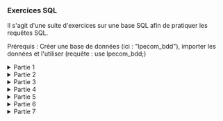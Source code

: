 ### Exercices SQL
Il s'agit d'une suite d'exercices sur une base SQL afin de pratiquer les requêtes SQL.

Prérequis : Créer une base de données (ici : "lpecom_bdd"), importer les données et l'utiliser (requête : use lpecom_bdd;)

<details>
  <summary>
    Partie 1
  </summary>
  
## Exercice 1
_Quelle requête utiliser pour afficher l'ensemble des enregistrements de la table lpecom_livres ?_

- Requêtes à saisir :

```
select * from lpecom_livres;
```

- Resultat :

| id_livre | titre                        | isbn_10    | auteur                  | prix |
|----------|------------------------------|------------|-------------------------|------|
|        1 | Forteresse digitale          | 2709626306 | Dan Brown               | 20.5 |
|        2 | La jeune fille et la nuit     | 2253237620 | Guillaume Musso         | 21.9 |
|        3 | T'choupi se brosse les dents | 2092589547 | Thierry Courtin         |  5.7 |
|        4 | La Dernière Chasse           | 2226439412 | Jean-Christophe Grangé  | 22.9 |
|        5 | Le Signal                    | 2226319484 | Maxime Chattam          | 23.9 |

<br>



## Exercice 2
_Quelle requête utiliser pour sélectionner uniquement les livres qui ont un prix strictement supérieur à
20 dans la table lpecom_livres ?_

- Requêtes à saisir :
```
select * from lpecom_livres
where prix > 20;
```

- Resultat :

| id_livre | titre                      | isbn_10    | auteur                  | prix |
|----------|----------------------------|------------|-------------------------|------|
|        1 | Forteresse digitale        | 2709626306 | Dan Brown               | 20.5 |
|        2 | La jeune fille et la nuit   | 2253237620 | Guillaume Musso         | 21.9 |
|        4 | La Dernière Chasse         | 2226439412 | Jean-Christophe Grangé  | 22.9 |
|        5 | Le Signal                  | 2226319484 | Maxime Chattam          | 23.9 |


<br>

## Exercice 3
_Quelle requête utiliser pour trier les enregistrements de la table lpecom_livres du prix le plus élevé
au prix le plus bas ?_

- Requête à saisir :
```
select * from lpecom_livres
order by prix desc;
```

- Resultat :

| id_livre | titre                        | isbn_10    | auteur                  | prix |
|----------|------------------------------|------------|-------------------------|------|
|        5 | Le Signal                    | 2226319484 | Maxime Chattam          | 23.9 |
|        4 | La Dernière Chasse           | 2226439412 | Jean-Christophe Grangé  | 22.9 |
|        2 | La jeune fille et la nuit     | 2253237620 | Guillaume Musso         | 21.9 |
|        1 | Forteresse digitale          | 2709626306 | Dan Brown               | 20.5 |
|        3 | T'choupi se brosse les dents | 2092589547 | Thierry Courtin         |  5.7 |

<br>

## Exercice 4
_Quelle requête utiliser pour récupérer le prix du livre le plus élevé de la table lpecom_livres ?_

- Requête à saisir :
```
select max(prix) from lpecom_livres;
```

- Resultat :

| max(prix) |
|-----------|
|      23.9 |

<br>

## Exercice 5
_Quelle requête utiliser pour récupérer les livres de la table lpecom_livres qui ont un prix compris
entre 20 et 22 ?_

- Requête à saisir :
```
select * from lpecom_livres
where prix between 20 and 22;
```

- Resultat :

| id_livre | titre                      | isbn_10    | auteur          | prix |
|----------|----------------------------|------------|-----------------|------|
|        1 | Forteresse digitale        | 2709626306 | Dan Brown       | 20.5 |
|        2 | La jeune fille et la nuit   | 2253237620 | Guillaume Musso | 21.9 |


<br>

## Exercice 6
_Quelle requête utiliser pour récupérer tous les livres de la table lpecom_livres à l'exception de celui
portant la valeur pour la colonne isbn_10 : 2092589547 ?_

- Requête à saisir :
```
select * from lpecom_livres
where not isbn_10 = 2092589547;
```

- Resultat :

| id_livre | titre                      | isbn_10    | auteur                  | prix |
|----------|----------------------------|------------|-------------------------|------|
|        1 | Forteresse digitale        | 2709626306 | Dan Brown               | 20.5 |
|        2 | La jeune fille et la nuit   | 2253237620 | Guillaume Musso         | 21.9 |
|        4 | La Dernière Chasse         | 2226439412 | Jean-Christophe Grangé  | 22.9 |
|        5 | Le Signal                  | 2226319484 | Maxime Chattam          | 23.9 |

<br>

## Exercice 7
_Quelle requête utiliser pour récupérer le prix du livre le moins élevé de la table lpecom_livres en
renommant la colonne dans les résultats par minus ?_

- Requête à saisir :
```
select min(prix) as minus from lpecom_livres;
```

- Resultat :

| minus |
|-------|
|   5.7 |

<br>

## Exercice 8
_Quelle requête utiliser pour sélectionner uniquement les 3 premiers résultats sans le tout premier de
la table lpecom_livres ?_

- Requête à saisir :
```
select * from lpecom_livres limit 3 offset 1;
```

- Resultat :

| id_livre | titre                        | isbn_10    | auteur                  | prix |
|----------|------------------------------|------------|-------------------------|------|
|        2 | La jeune fille et la nuit     | 2253237620 | Guillaume Musso         | 21.9 |
|        3 | T'choupi se brosse les dents | 2092589547 | Thierry Courtin         |  5.7 |
|        4 | La Dernière Chasse           | 2226439412 | Jean-Christophe Grangé  | 22.9 |

<br>
</details>

<details>
<summary>
  Partie 2
</summary>

## Exercice 1
_Quelle requête utiliser pour afficher l'id des étudiants qui ont participé à au moins un examen ?_

- Requête à saisir :
```
select distinct id_etudiant from lpecom_examens;
```

- Resultat :

| id_etudiant |
|-------------|
|          30 |
|          33 |
|          34 |
|          31 |
|          32 |
|          36 |

<br>

## Exercice 2
_Quelle requête utiliser pour compter le nombre d'étudiants qui ont participé à au moins un examen ?_

- Requête à saisir :
```
select count(distinct id_etudiant) from lpecom_examens;
```

- Resultat :

| count(distinct id_etudiant) |
|-----------------------------|
|                           6 |

<br>

## Exercice 3
_Quelle requête utiliser pour calculer la moyenne de l'examen portant l'id : 45 ?_

- Requête à saisir :
```
select avg(note) from lpecom_examens
where id_examen = 45;
```

- Resultat :

| avg(note) |
|-----------|
|     12.25 |

<br>

## Exercice 4
_Quelle requête utiliser pour récupérer la meilleure note de l'examen portant l'id : 87 ?_

- Requête à saisir :
```
select max(note) from lpecom_examens
where id_examen = 87;
```

- Resultat :

| max(note) |
|-----------|
|        14 |

<br>

## Exercice 5
_Quelle requête utiliser pour afficher l'id des étudiants qui ont eu plus de 11 à l'examen 45 ou plus de
12 à l'examen 87 ?_

- Requête à saisir :
```
select id_etudiant from lpecom_examens
where id_examen = 45 and note > 11
or (id_examen = 87 and note > 12);
```

- Resultat :

| id_etudiant |
|-------------|
|          33 |
|          31 |
|          31 |
|          36 |
|          34 |

<br>

## Exercice 6
_Quelle requête utiliser pour afficher tous les enregistrements de la table lpecom_examens avec en
plus, si c'est possible, le prénom et le nom de l'étudiant ?_

- Requête à saisir :
```
select lpecom_examens.id, lpecom_examens.id_examen, lpecom_examens.id_etudiant, lpecom_examens.matiere, lpecom_examens.note,
lpecom_etudiants.prenom, lpecom_etudiants.nom from lpecom_examens
left join lpecom_etudiants on lpecom_examens.id_etudiant = lpecom_etudiants.id_etudiant;
```

- Resultat :

| id  | id_examen | id_etudiant | matiere             | note | prenom   | nom      |
|-----|-----------|-------------|---------------------|------|----------|----------|
| 788 |        45 |          30 | Histoire-Geographie | 10.5 | Joseph   | Biblo    |
| 789 |        87 |          33 | Mathématiques       |   14 | Ted      | Bundy    |
| 790 |        87 |          34 | Mathématiques       |    4 | Caroline | Martinez |
| 791 |        45 |          31 | Histoire-Geographie | 15.5 | Paul     | Bismuth  |
| 792 |        45 |          32 | Histoire-Geographie |    8 | Jean     | Michel   |
| 793 |        87 |          31 | Mathématiques       |   14 | Paul     | Bismuth  |
| 794 |        45 |          33 | Histoire-Geographie |  9.5 | Ted      | Bundy    |
| 795 |        45 |          36 | Histoire-Geographie |   13 | NULL     | NULL     |
| 796 |        45 |          34 | Histoire-Geographie |   17 | Caroline | Martinez |
| 797 |        87 |          30 | Mathématiques       |  7.5 | Joseph   | Biblo    |


<br>

## Exercice 7
_Quelle requête utiliser pour afficher les enregistrements de la table lpecom_examens avec le
prénom et le nom de l'étudiant, uniquement quand les étudiants sont présents dans la table
lpecom_etudiants ?_

- Requête à saisir :

```
select lpecom_examens.id, lpecom_examens.id_examen, lpecom_examens.id_etudiant, lpecom_examens.matiere, lpecom_examens.note,
lpecom_etudiants.prenom, lpecom_etudiants.nom from lpecom_examens
inner join lpecom_etudiants on lpecom_examens.id_etudiant = lpecom_etudiants.id_etudiant;
```

- Resultat :


| id  | id_examen | id_etudiant | matiere             | note | prenom   | nom      |
|-----|-----------|-------------|---------------------|------|----------|----------|
| 788 |        45 |          30 | Histoire-Geographie | 10.5 | Joseph   | Biblo    |
| 789 |        87 |          33 | Mathématiques       |   14 | Ted      | Bundy    |
| 790 |        87 |          34 | Mathématiques       |    4 | Caroline | Martinez |
| 791 |        45 |          31 | Histoire-Geographie | 15.5 | Paul     | Bismuth  |
| 792 |        45 |          32 | Histoire-Geographie |    8 | Jean     | Michel   |
| 793 |        87 |          31 | Mathématiques       |   14 | Paul     | Bismuth  |
| 794 |        45 |          33 | Histoire-Geographie |  9.5 | Ted      | Bundy    |
| 796 |        45 |          34 | Histoire-Geographie |   17 | Caroline | Martinez |
| 797 |        87 |          30 | Mathématiques       |  7.5 | Joseph   | Biblo    |

<br>

## Exercice 8
_Quelle requête utiliser pour afficher uniquement le nom et le prénom de l'étudiant avec l'id : 30 avec
la moyenne de ses deux examens dans une colonne moyenne ?_

- Requête à saisir :
```
select lpecom_etudiants.nom, lpecom_etudiants.prenom, avg(lpecom_examens.note) as moyenne from lpecom_etudiants
inner join lpecom_examens on lpecom_etudiants.id_etudiant = lpecom_examens.id_etudiant
where lpecom_etudiants.id_etudiant = 30;
```

- Resultat :

| nom   | prenom | moyenne |
|-------|--------|---------|
| Biblo | Joseph |       9 |

<br>

## Exercice 9
_Quelle requête utiliser pour afficher les 3 meilleurs examens, du meilleur au moins bon, avec le
prénom et le nom de l'étudiant associé ?_

- Requête à saisir :
```
select lpecom_examens.id, lpecom_examens.id_examen, lpecom_examens.id_etudiant, lpecom_examens.matiere, lpecom_examens.note,
lpecom_etudiants.prenom, lpecom_etudiants.nom from lpecom_examens
inner join lpecom_etudiants on lpecom_examens.id_etudiant = lpecom_etudiants.id_etudiant
order by lpecom_examens.note desc
limit 3;
```

- Resultat :

| id  | id_examen | id_etudiant | matiere             | note | prenom   | nom      |
|-----|-----------|-------------|---------------------|------|----------|----------|
| 796 |        45 |          34 | Histoire-Geographie |   17 | Caroline | Martinez |
| 791 |        45 |          31 | Histoire-Geographie | 15.5 | Paul     | Bismuth  |
| 793 |        87 |          31 | Mathématiques       |   14 | Paul     | Bismuth  |

<br>
</details>

<details>
  <summary>
  Partie 3
  </summary>
  


## Exercice 1
_Quel est le résultat de la requête ci-dessous ?_

```
SELECT id, prenom, nom
FROM lpecom_realisateurs
WHERE nation = "us"
AND sexe = 1;
```

Cette requête affiche l'id, le prénom et le nom des réalisatrices originaires des US.

- Resultat :

| id | prenom | nom     |
|----|--------|---------|
| 47 | Patty  | Jenkins |

<br>

## Exercice 2
_Quel est le résultat de la requête ci-dessous ?_

```
SELECT *
FROM lpecom_realisateurs
WHERE sexe = "0"
ORDER BY nom DESC
LIMIT 1;
```

Cette requête affiche toutes les données des réalisateurs masculins rangés par ordre anti-alphabetique en ne prenant que la première valeur (soit le premier nom dans l'ordre anti-alphabetique)

- Resultat :


| id | nom   | prenom | sexe | nation |
|----|-------|--------|------|--------|
| 16 | Scott | Ridley |    0 | uk     |

<br>

## Exercice 3
_Quel est le résultat de la requête ci-dessous ?_

```
SELECT f.id, f.nom AS film, r.prenom, r.nom
FROM lpecom_films f
INNER JOIN lpecom_realisateurs r ON f.id_realisateur = r.id
ORDER BY f.id ASC;
```

Cette requête affiche l'id et le nom du film, ainsi que le nom et le prénom du réalisateur, rangés par ordre croissant par rapport à l'id, s'il a un réalisateur renseigné.

- Resultat :

| id  | film                | prenom | nom       |
|-----|---------------------|--------|-----------|
| 121 | Requiem for a Dream | Darren | Aronofsky |
| 546 | Gladiator           | Ridley | Scott     |
| 775 | Blade Runner        | Ridley | Scott     |
| 984 | Seul sur Mars       | Ridley | Scott     |
| 986 | Black Swan          | Darren | Aronofsky |
| 987 | Wonder Woman        | Patty  | Jenkins   |

<br>

## Exercice 4
_Quel est le résultat de la requête ci-dessous ?_

```
SELECT f.id, f.nom AS film, r.prenom, r.nom
FROM lpecom_films f
LEFT JOIN lpecom_realisateurs r ON f.id_realisateur = r.id
ORDER BY f.id ASC;
```

Cette requête affiche l'id et le nom du film, ainsi que le nom et le prénom du réalisateur, rangés par ordre croissant par rapport à l'id, même s'il n'y a pas de réalisateur renseigné.

- Resultat :

| id  | film                | prenom | nom       |
|-----|---------------------|--------|-----------|
| 121 | Requiem for a Dream | Darren | Aronofsky |
| 546 | Gladiator           | Ridley | Scott     |
| 666 | Fight Club          | NULL   | NULL      |
| 775 | Blade Runner        | Ridley | Scott     |
| 984 | Seul sur Mars       | Ridley | Scott     |
| 986 | Black Swan          | Darren | Aronofsky |
| 987 | Wonder Woman        | Patty  | Jenkins   |
| 988 | The Tomorrow Man    | NULL   | NULL      |

<br>

## Exercice 5
_Quel est le résultat de la requête ci-dessous ?_

```
SELECT f.id, f.nom, fn.note
FROM lpecom_films f
LEFT JOIN lpecom_films_notes fn ON f.id = fn.id_film
ORDER BY f.id ASC;
```

Cette requête affiche l'id, le nom, et la note des films, rangés par ordre croissant d'id, même si le film ne possède pas de note.

- Resultat :

| id  | nom                 | note |
|-----|---------------------|------|
| 121 | Requiem for a Dream |    1 |
| 546 | Gladiator           |  4.5 |
| 546 | Gladiator           |  2.5 |
| 666 | Fight Club          |  4.2 |
| 775 | Blade Runner        |    5 |
| 984 | Seul sur Mars       |  3.5 |
| 986 | Black Swan          |  4.3 |
| 986 | Black Swan          |    3 |
| 987 | Wonder Woman        |  3.1 |
| 988 | The Tomorrow Man    | NULL |

<br>

## Exercice 6
_Quel est le résultat de la requête ci-dessous ?_

```
SELECT f.nom, r.prenom AS realisateur_prenom, r.nom AS realisateur_nom, AVG(fn.note) AS
moyenne_note
FROM lpecom_films f
INNER JOIN lpecom_realisateurs r ON f.id_realisateur = r.id
INNER JOIN lpecom_films_notes fn ON f.id = fn.id_film
WHERE f.id = 546;
```

Cette requête affiche le nom des film, les nom et prénom du réalisateur, et la note moyenne du film dont l'id = 546.

- Resultat :

| nom       | realisateur_prenom | realisateur_nom | ASmoyenne_note |
|-----------|--------------------|-----------------|----------------|
| Gladiator | Ridley             | Scott           |            3.5 |

<br>

## Exercice 7
_Quel est le résultat de la requête ci-dessous ?_

```
SELECT r.nation, AVG(fn.note) AS moyenne_note
FROM lpecom_films f
INNER JOIN lpecom_realisateurs r ON f.id_realisateur = r.id
INNER JOIN lpecom_films_notes fn ON f.id = fn.id_film
WHERE r.nation = 'us';
```

Cette requête affiche la nationnalité des réalisateurs et la moyenne des notes des films issus de réalisateurs d'origine US.

- Resultat :

| nation | moyenne_note      |
|--------|-------------------|
| us     | 2.850000023841858 |

<br>

## Exercice 8
_Quel est le résultat de la requête ci-dessous ?_

```
SELECT r.nation, MAX(fn.note) AS max_note
FROM lpecom_films f
INNER JOIN lpecom_realisateurs r ON f.id_realisateur = r.id
INNER JOIN lpecom_films_notes fn ON f.id = fn.id_film
WHERE r.nation = 'uk';
```

Cette requête affiche la nationnalité et la note maximale des films issus de réalisateur originaire du Royaume-Unis.

| nation | max_note |
|--------|----------|
| uk     |        5 |

<br>

</details>

<details>
  <summary>
    Partie 4
  </summary>

## Exercice 1
_Quelle requête utiliser pour retrouver la ville qui possède les coordonnées GPS suivantes :
48.66913724637683, 1.87586057971015 ?_

- Requête à saisir :

```
select name from lpecom_cities where gps_lat = 48.66913724637683 and gps_lng = 1.87586057971015;
```

- Resultat :

| name                        |
|-----------------------------|
| Vieille-Eglise-en-Yvelines  |

<br>

## Exercice 2
_Sans jointure, quelle requête utiliser pour calculer le nombre de villes que compte le département de
l'Essonne ?_

- Requête à saisir :

```
select count(distinct name) from lpecom_cities where department_code = 91;
```

- Resultat :

| count(name) |
|-------------|
|         196 |

<br>

## Exercice 3
_Sans jointure, quelle requête utiliser pour calculer le nombre de villes en Île-de-France se terminant
par '-le-Roi' ?_

- Requête à saisir :

```
select count(distinct name) from lpecom_cities where department_code in (75, 77, 78, 91, 92, 93, 94, 95) and name like '%-le-Roi';
```

- Resultat :

| count(distinct name) |
|----------------------|
|                   11 |

<br>

## Exercice 4
_Combien de villes possèdent le code postal (zip_code) 77320 ? Renommez la colonne de résultat
n_cities._

- Requête à saisir :

```
select count(distinct name) as n_cities from lpecom_cities where zip_code = 77320;
```

- Resultat :

| n_cities |
|----------|
|       22 |

<br>

## Exercice 5
_Sans jointure, quelle requête utiliser pour calculer le nombre de villes commençant par 'Saint-' en
Seine-et-Marne ?_

- Requête à saisir :

```
select count(distinct name) from lpecom_cities where department_code = 77 and name like 'Saint-%';
```

- Resultat :

| count(distinct name) |
|----------------------|
|                   36 |

<br>

## Exercice 6
_Quelles villes possèdent un code postal (zip_code) compris entre 77210 et 77810 ?_

- Requête à saisir :

```
select name from lpecom_cities where zip_code between 77210 and 77810;
```

- Resultat :

| name                        |
|-----------------------------|
| Achères-la-Forêt            |
| Amponville                  |
| Andrezel                    |
|...|
| Voulangis                   |
| Voulton                     |
| Yèbles                      |

La requête affiche 317 lignes de resultat, le tableau a donc été tronqué ici.

<br>

## Exercice 7
_Sans jointure, quelles sont les deux villes de Seine-et-Marne à avoir le code postal (zip_code) le
plus grand ?_

- Requête à saisir :

```
select name, zip_code from lpecom_cities where department_code = 77 order by zip_code desc  limit 2;
```

- Resultat :

| name             | zip_code |
|------------------|----------|
| Mauregard        | 77990    |
| Le Mesnil-Amelot | 77990    |

<br>

## Exercice 8
_Quel est le code postal (zip_code) le plus grand de la table lpecom_cities ?_

- Requête à saisir :

```
select max(zip_code) from lpecom_cities;
```

- Resultat :
- 
| max(zip_code) |
|---------------|
| 95880         |

<br>

## Exercice 9
_Avec un seul WHERE et aucun OR, quelle est la requête permettant d'afficher les départements des
régions ayant le code suivant : 75, 27, 53, 84 et 93 ? Le résultat doit afficher le nom du département
ainsi que le nom et le slug de la région associée._

- Requête à saisir :

```
select d.name as Departement, r.name as Region, r.slug from lpecom_departments d
inner join lpecom_regions r on d.region_code = r.code where r.code in (75, 27, 53, 84, 93);
```

- Resultat :

| Departement             | Region                      | slug                      |
|-------------------------|-----------------------------|---------------------------|
| Côte-d'Or               | Bourgogne-Franche-Comté     | bourgogne franche comte   |
| Doubs                   | Bourgogne-Franche-Comté     | bourgogne franche comte   |
| Jura                    | Bourgogne-Franche-Comté     | bourgogne franche comte   |
| Nièvre                  | Bourgogne-Franche-Comté     | bourgogne franche comte   |
| Haute-Saône             | Bourgogne-Franche-Comté     | bourgogne franche comte   |
| Saône-et-Loire          | Bourgogne-Franche-Comté     | bourgogne franche comte   |
| Yonne                   | Bourgogne-Franche-Comté     | bourgogne franche comte   |
| Territoire de Belfort   | Bourgogne-Franche-Comté     | bourgogne franche comte   |
| Côtes-d'Armor           | Bretagne                    | bretagne                  |
| Finistère               | Bretagne                    | bretagne                  |
| Ille-et-Vilaine         | Bretagne                    | bretagne                  |
| Morbihan                | Bretagne                    | bretagne                  |
| Charente                | Nouvelle-Aquitaine          | nouvelle aquitaine        |
| Charente-Maritime       | Nouvelle-Aquitaine          | nouvelle aquitaine        |
| Corrèze                 | Nouvelle-Aquitaine          | nouvelle aquitaine        |
| Creuse                  | Nouvelle-Aquitaine          | nouvelle aquitaine        |
| Dordogne                | Nouvelle-Aquitaine          | nouvelle aquitaine        |
| Gironde                 | Nouvelle-Aquitaine          | nouvelle aquitaine        |
| Landes                  | Nouvelle-Aquitaine          | nouvelle aquitaine        |
| Lot-et-Garonne          | Nouvelle-Aquitaine          | nouvelle aquitaine        |
| Pyrénées-Atlantiques    | Nouvelle-Aquitaine          | nouvelle aquitaine        |
| Deux-Sèvres             | Nouvelle-Aquitaine          | nouvelle aquitaine        |
| Vienne                  | Nouvelle-Aquitaine          | nouvelle aquitaine        |
| Haute-Vienne            | Nouvelle-Aquitaine          | nouvelle aquitaine        |
| Ain                     | Auvergne-Rhône-Alpes        | auvergne rhone alpes      |
| Allier                  | Auvergne-Rhône-Alpes        | auvergne rhone alpes      |
| Ardèche                 | Auvergne-Rhône-Alpes        | auvergne rhone alpes      |
| Cantal                  | Auvergne-Rhône-Alpes        | auvergne rhone alpes      |
| Drôme                   | Auvergne-Rhône-Alpes        | auvergne rhone alpes      |
| Isère                   | Auvergne-Rhône-Alpes        | auvergne rhone alpes      |
| Loire                   | Auvergne-Rhône-Alpes        | auvergne rhone alpes      |
| Haute-Loire             | Auvergne-Rhône-Alpes        | auvergne rhone alpes      |
| Puy-de-Dôme             | Auvergne-Rhône-Alpes        | auvergne rhone alpes      |
| Rhône                   | Auvergne-Rhône-Alpes        | auvergne rhone alpes      |
| Savoie                  | Auvergne-Rhône-Alpes        | auvergne rhone alpes      |
| Haute-Savoie            | Auvergne-Rhône-Alpes        | auvergne rhone alpes      |
| Alpes-de-Haute-Provence | Provence-Alpes-Côte d'Azur  | provence alpes cote dazur |
| Hautes-Alpes            | Provence-Alpes-Côte d'Azur  | provence alpes cote dazur |
| Alpes-Maritimes         | Provence-Alpes-Côte d'Azur  | provence alpes cote dazur |
| Bouches-du-Rhône        | Provence-Alpes-Côte d'Azur  | provence alpes cote dazur |
| Var                     | Provence-Alpes-Côte d'Azur  | provence alpes cote dazur |
| Vaucluse                | Provence-Alpes-Côte d'Azur  | provence alpes cote dazur |

<br>

## Exercice 10
_Quelle requête utiliser pour obtenir en résultat, les noms de la région, du département et de chaque
ville du département ayant pour code 77 ?_

- Requête à saisir :

```
select r.name as Region, d.name as Departement, c.name as Ville from lpecom_cities c
inner join lpecom_departments d on d.code = c.department_code
inner join lpecom_regions r on r.code = d.region_code
where d.code = 77;
```

- Resultat :

| Region         | Departement    | Ville                       |
|----------------|----------------|-----------------------------|
| Ile-de-France  | Seine-et-Marne | Achères-la-Forêt            |
| Ile-de-France  | Seine-et-Marne | Amillis                     |
| Ile-de-France  | Seine-et-Marne | Amponville                  |
| Ile-de-France  | Seine-et-Marne | Andrezel                    |
| Ile-de-France  | Seine-et-Marne | Annet-sur-Marne             |
| Ile-de-France  | Seine-et-Marne | Arbonne-la-Forêt            |
| Ile-de-France  | Seine-et-Marne | Argentières                 |
| ...|
| Ile-de-France  | Seine-et-Marne | Voulx                       |
| Ile-de-France  | Seine-et-Marne | Vulaines-lès-Provins        |
| Ile-de-France  | Seine-et-Marne | Vulaines-sur-Seine          |
| Ile-de-France  | Seine-et-Marne | Yèbles                      |

La requête affiche 510 lignes de resultat, le tableau a donc été tronqué ici.

<br>

</details>

<details>
  <summary>
    Partie 5
  </summary>


## Exercice 1
_Quelle requête utiliser pour afficher toutes les données de vaccination uniquement pour le 1er avril
2021 ?_

- Requête à saisir :

```
select * from lpecom_covid where jour = '2021-04-01';
```

- Resultat :

| id   | id_region | jour       | n_dose1 | n_dose2 | n_cum_dose1 | n_cum_dose2 | couv_dose1 | couv_dose2 |
|------|-----------|------------|---------|---------|-------------|-------------|------------|------------|
|   96 | 01        | 2021-04-01 |     425 |     160 |       10200 |        3834 |       2.70 |       1.00 |
|  197 | 02        | 2021-04-01 |     889 |     160 |       14579 |        5088 |       4.10 |       1.40 |
|  298 | 03        | 2021-04-01 |     331 |     267 |        9812 |        4550 |       3.40 |       1.60 |
|  399 | 04        | 2021-04-01 |     676 |     698 |       38033 |       20045 |       4.40 |       2.30 |
|  500 | 06        | 2021-04-01 |     191 |     106 |        9289 |        4304 |       3.30 |       1.50 |
|  601 | 07        | 2021-04-01 |      58 |      30 |         647 |         230 |       6.50 |       2.30 |
|  702 | 08        | 2021-04-01 |      55 |      45 |        1181 |         642 |       3.30 |       1.80 |
|  803 | 11        | 2021-04-01 |   42359 |   19709 |     1398310 |      400046 |      11.40 |       3.30 |
|  904 | 24        | 2021-04-01 |   11786 |    3071 |      328935 |      128834 |      12.90 |       5.00 |
| 1005 | 27        | 2021-04-01 |   13868 |    3758 |      426598 |      154511 |      15.30 |       5.60 |
| 1106 | 28        | 2021-04-01 |   17181 |    5110 |      483475 |      159637 |      14.60 |       4.80 |
| 1207 | 32        | 2021-04-01 |   17501 |   10004 |      819580 |      224681 |      13.70 |       3.80 |
| 1308 | 44        | 2021-04-01 |   22720 |    8593 |      791990 |      270775 |      14.40 |       4.90 |
| 1409 | 52        | 2021-04-01 |   18219 |    3305 |      465913 |      163045 |      12.30 |       4.30 |
| 1510 | 53        | 2021-04-01 |   17518 |    3965 |      478127 |      171912 |      14.30 |       5.10 |
| 1611 | 75        | 2021-04-01 |   33921 |    6380 |      899615 |      313916 |      15.00 |       5.20 |
| 1712 | 76        | 2021-04-01 |   32981 |    5157 |      823665 |      296753 |      13.90 |       5.00 |
| 1813 | 84        | 2021-04-01 |   35047 |    9568 |     1045812 |      348968 |      13.00 |       4.30 |
| 1914 | 93        | 2021-04-01 |   27929 |    7182 |      762341 |      253866 |      15.10 |       5.00 |
| 2015 | 94        | 2021-04-01 |    1593 |     650 |       61435 |       22805 |      17.80 |       6.60 |

<br>

## Exercice 2
_Quelle requête utiliser pour afficher toutes les données de vaccination uniquement pour le 1er avril
2021 avec le nom de la région concernée ?_

- Requête à saisir :

```
select c.*, r.name from lpecom_covid c left join lpecom_regions r on r.code = c.id_region where jour = '2021-04-01';
```

- Resultat :

| id   | id_region | jour       | n_dose1 | n_dose2 | n_cum_dose1 | n_cum_dose2 | couv_dose1 | couv_dose2 | name                        |
|------|-----------|------------|---------|---------|-------------|-------------|------------|------------|-----------------------------|
|   96 | 01        | 2021-04-01 |     425 |     160 |       10200 |        3834 |       2.70 |       1.00 | Guadeloupe                  |
|  197 | 02        | 2021-04-01 |     889 |     160 |       14579 |        5088 |       4.10 |       1.40 | Martinique                  |
|  298 | 03        | 2021-04-01 |     331 |     267 |        9812 |        4550 |       3.40 |       1.60 | Guyane                      |
|  399 | 04        | 2021-04-01 |     676 |     698 |       38033 |       20045 |       4.40 |       2.30 | La Réunion                  |
|  500 | 06        | 2021-04-01 |     191 |     106 |        9289 |        4304 |       3.30 |       1.50 | Mayotte                     |
|  601 | 07        | 2021-04-01 |      58 |      30 |         647 |         230 |       6.50 |       2.30 | NULL                        |
|  702 | 08        | 2021-04-01 |      55 |      45 |        1181 |         642 |       3.30 |       1.80 | NULL                        |
|  803 | 11        | 2021-04-01 |   42359 |   19709 |     1398310 |      400046 |      11.40 |       3.30 | Île-de-France               |
|  904 | 24        | 2021-04-01 |   11786 |    3071 |      328935 |      128834 |      12.90 |       5.00 | Centre-Val de Loire         |
| 1005 | 27        | 2021-04-01 |   13868 |    3758 |      426598 |      154511 |      15.30 |       5.60 | Bourgogne-Franche-Comté     |
| 1106 | 28        | 2021-04-01 |   17181 |    5110 |      483475 |      159637 |      14.60 |       4.80 | Normandie                   |
| 1207 | 32        | 2021-04-01 |   17501 |   10004 |      819580 |      224681 |      13.70 |       3.80 | Hauts-de-France             |
| 1308 | 44        | 2021-04-01 |   22720 |    8593 |      791990 |      270775 |      14.40 |       4.90 | Grand Est                   |
| 1409 | 52        | 2021-04-01 |   18219 |    3305 |      465913 |      163045 |      12.30 |       4.30 | Pays de la Loire            |
| 1510 | 53        | 2021-04-01 |   17518 |    3965 |      478127 |      171912 |      14.30 |       5.10 | Bretagne                    |
| 1611 | 75        | 2021-04-01 |   33921 |    6380 |      899615 |      313916 |      15.00 |       5.20 | Nouvelle-Aquitaine          |
| 1712 | 76        | 2021-04-01 |   32981 |    5157 |      823665 |      296753 |      13.90 |       5.00 | Occitanie                   |
| 1813 | 84        | 2021-04-01 |   35047 |    9568 |     1045812 |      348968 |      13.00 |       4.30 | Auvergne-Rhône-Alpes        |
| 1914 | 93        | 2021-04-01 |   27929 |    7182 |      762341 |      253866 |      15.10 |       5.00 | Provence-Alpes-Côte d'Azur  |
| 2015 | 94        | 2021-04-01 |    1593 |     650 |       61435 |       22805 |      17.80 |       6.60 | Corse                       |

<br>

## Exercice 3
_Quelle requête utiliser pour afficher le nombre au cumulé de vaccination première dose toutes
régions en 2020 ? Proposez également une solution pour les vaccination deuxième dose._

- Requête à saisir :

```
select sum(n_cum_dose1), sum(n_cum_dose2) from lpecom_covid where jour = '2020-12-31';
```

- Resultat :

| sum(n_cum_dose1) | sum(n_cum_dose2) |
|------------------|------------------|
|              374 |                0 |

<br>

## Exercice 4
_Quelle requête SQL utiliser pour afficher le nombre au cumulé de vaccination première dose pour la
région avec le code 93 uniquement pour le mois de mars 2021 ?_

- Requête à saisir :

```
select sum(n_dose1) from lpecom_covid where id_region = 93 and (jour like '2021-03-%');
```

- Resultat :

| sum(n_dose1) |
|--------------|
|       485530 |

<br>

## Exercice 5
_Quelle requête utiliser pour afficher le nombre au cumulé de vaccination deuxième dose pour la
région avec le code 11 uniquement pour le mois de mars 2021 ?_

- Requête à saisir :

```
select sum(n_dose2) from lpecom_covid where id_region = 11 and (jour like '2021-03-%');
```

- Resultat :

| sum(n_dose2) |
|--------------|
|       149931 |

<br>

## Exercice 6
_Quelle requête SQL utiliser pour afficher le record de vaccination première dose en une seule
journée ?
Avec une deuxième requête, afficher les informations de la région concernée, dont son nom, ainsi
que le jour du record._

- Requêtes à saisir :

```
select max(n_dose1) from lpecom_covid;

select r.*, c.jour from lpecom_regions r inner join lpecom_covid c on c.id_region = r.code where c.n_dose1 = 56661;
```

- Resultats :

| max(n_dose1) |
|--------------|
|        56661 |

| id | code | name           | slug          | jour       |
|----|------|----------------|---------------|------------|
|  6 | 11   | Île-de-France  | ile de france | 2021-03-26 |

<br>

## Exercice 7
_Quelle requête utiliser pour afficher le record de vaccination deuxième dose en une seule journée ?
Avec une deuxième requête, afficher les informations de la région concernée, dont son nom, ainsi
que le jour du record._

- Requêtes à saisir :

```
select max(n_dose2) from lpecom_covid;

select r.*, c.jour from lpecom_regions r inner join lpecom_covid c on c.id_region = r.code where c.n_dose2 = 21524;
```

- Resultats :

| max(n_dose2) |
|--------------|
|        21524 |

| id | code | name           | slug          | jour       |
|----|------|----------------|---------------|------------|
|  6 | 11   | Île-de-France  | ile de france | 2021-04-02 |

<br>

## Exercice 8
_Quelles requêtes permettent de connaitre quelle région possède la plus grande couverture de
vaccination avec une dose et deux doses ?
Vous aurez besoin de 4 requêtes pour répondre aux deux questions. Vous aurez besoin du résultat
de la première requête pour la deuxième._

- Requêtes à saisir :

Pour la première dose :
```
select max(couv_dose1) from lpecom_covid;

select r.name from lpecom_regions r inner join lpecom_covid c on c.id_region = r.code where c.couv_dose1 = 19.70;
```

Pour la seconde dose :

```
select max(couv_dose2) from lpecom_covid;

select r.name from lpecom_regions r inner join lpecom_covid c on c.id_region = r.code where c.couv_dose2 = 8.00;
```

- Resultats :

Pour la première dose :

| max(couv_dose1) |
|-----------------|
|           19.70 |

| name  |
|-------|
| Corse |

Pour la seconde dose :

| max(couv_dose2) |
|-----------------|
|            8.00 |

| name  |
|-------|
| Corse |

<br>

## Exercice 9
_Quelle requête utiliser pour afficher le nom de la région qui a le plus faible taux de couverture de
vaccination avec une dose ?
Vous aurez besoin de 2 requêtes pour répondre à la question._

- Requêtes à saisir :

```
select min(couv_dose1) from lpecom_covid where jour='2021-04-06';

select r.name from lpecom_regions r inner join lpecom_covid c on r.code = c.id_region where c.jour = '2021-04-06' and c.couv_dose1 = 2.80;
```

- Resultats :

| min(couv_dose1) |
|-----------------|
|            2.80 |

| name       |
|------------|
| Guadeloupe |

<br>

## Exercice 10
_Quelle requête utiliser pour calculer la couverture moyenne entre les différentes régions à la date la
plus récente, pour les vaccinations une et deux doses ?
Vous renommez les colonnes de résultats : couverture_dose1_avg et couverture_dose2_avg_

- Requête à saisir :

```
select avg(couv_dose1) as couverture_dose1_avg, avg(couv_dose2) as couverture_dose2_avg from lpecom_covid where jour='2021-04-06';
```

- Resultat :

| couverture_dose1_avg | couverture_dose2_avg |
|----------------------|----------------------|
|            11.425000 |             4.115000 |

<br>

## Exercice 11
_Quelle requête utiliser pour afficher les données de vaccination des régions (avec leur nom) qui
possèdent une couveture vaccinale supérieure à 15 %
pour la première dose et supérieure à 5 % pour la deuxième dose ?_

- Requête à saisir :

```
select c.*, r.name from lpecom_covid c inner join lpecom_regions r on c.id_region = r.code where c.couv_dose1 > 15 and (c.couv_dose2 > 5) and (c.jour = '2021-04-06');
```

- Resultat :

| id   | id_region | jour       | n_dose1 | n_dose2 | n_cum_dose1 | n_cum_dose2 | couv_dose1 | couv_dose2 | name                        |
|------|-----------|------------|---------|---------|-------------|-------------|------------|------------|-----------------------------|
| 1010 | 27        | 2021-04-06 |    8750 |    5673 |      452564 |      164656 |      16.30 |       5.90 | Bourgogne-Franche-Comté     |
| 1111 | 28        | 2021-04-06 |    9709 |    7044 |      521581 |      177864 |      15.80 |       5.40 | Normandie                   |
| 1313 | 44        | 2021-04-06 |   11863 |    9593 |      836877 |      294393 |      15.20 |       5.30 | Grand Est                   |
| 1515 | 53        | 2021-04-06 |   11720 |    5454 |      515527 |      183113 |      15.40 |       5.50 | Bretagne                    |
| 1616 | 75        | 2021-04-06 |   24230 |   10300 |      976357 |      333583 |      16.30 |       5.60 | Nouvelle-Aquitaine          |
| 1717 | 76        | 2021-04-06 |   20502 |    8909 |      893235 |      314350 |      15.10 |       5.30 | Occitanie                   |
| 1919 | 93        | 2021-04-06 |   19503 |    7831 |      823968 |      276597 |      16.30 |       5.50 | Provence-Alpes-Côte d'Azur  |
| 2020 | 94        | 2021-04-06 |    1412 |     873 |       67780 |       27561 |      19.70 |       8.00 | Corse                       |

<br>

</details>

<details>
  <summary>
    Partie 6
  </summary>

## Exercice 1
_Sans jointure, quelle requête SQL utiliser pour afficher toutes les données de vaccination du 14
février 2021 uniquement, pour le département de Seine-et-Marne (77) ?_

- Requête à saisir :

```
select * from lpecom_covid_vaccin where dep_code = 77 and (jour = '2021-02-14');
```

- Resultat :

| id   | dep_code | vaccin | jour       | n_dose1 | n_dose2 | n_cum_dose1 | n_cum_dose2 |
|------|----------|--------|------------|---------|---------|-------------|-------------|
|  354 | 77       |      1 | 2021-02-14 |       4 |      57 |       30268 |       11080 |
|  455 | 77       |      2 | 2021-02-14 |       0 |       0 |          11 |           0 |
|  556 | 77       |      3 | 2021-02-14 |       7 |       0 |         913 |           0 |
| 2576 | 77       |      0 | 2021-02-14 |      11 |      57 |       31192 |       11080 |

<br>

## Exercice 2
_Sans jointure, quelle requête SQL utiliser pour afficher le cumul de toutes les données de
vaccination pour tous les vaccins du 14 février 2021 uniquement, pour les départements de
l'Essonne (91) et de la Seine-et-Marne (77) ?_

```
select * from lpecom_covid_vaccin where jour = '2021-02-14' and (dep_code = 91 or dep_code = 77);
```

- Resultat :

| id   | dep_code | vaccin | jour       | n_dose1 | n_dose2 | n_cum_dose1 | n_cum_dose2 |
|------|----------|--------|------------|---------|---------|-------------|-------------|
|  354 | 77       |      1 | 2021-02-14 |       4 |      57 |       30268 |       11080 |
|  455 | 77       |      2 | 2021-02-14 |       0 |       0 |          11 |           0 |
|  556 | 77       |      3 | 2021-02-14 |       7 |       0 |         913 |           0 |
|  960 | 91       |      1 | 2021-02-14 |       8 |      90 |       32750 |        7808 |
| 1061 | 91       |      2 | 2021-02-14 |       0 |       0 |           0 |           0 |
| 1162 | 91       |      3 | 2021-02-14 |       0 |       0 |         890 |           0 |
| 2576 | 77       |      0 | 2021-02-14 |      11 |      57 |       31192 |       11080 |
| 2778 | 91       |      0 | 2021-02-14 |       8 |      90 |       33640 |        7808 |

<br>

## Exercice 3
_Sans jointure, quelle requête utiliser pour afficher la somme des vaccinations première dose
réalisées uniquement avec le vaccin AstraZeneka pour le mois de février 2021 pour le département
de la Seine-et-Marne (77) ?_

- Requête à saisir :

```
select sum(n_dose1) from lpecom_covid_vaccin where vaccin = 3 and dep_code = 77 and jour like '2021-02-%';
```

- Resultat :

| sum(n_dose1) |
|--------------|
|         3667 |

<br>

## Exercice 4
_Sans jointure, quelle requête utiliser pour afficher la somme des vaccinations deuxième dose
réalisées avec le vaccin AstraZeneka ou Moderna pour le mois de mars 2021 pour le département
de la Seine-et-Marne (77) ?_

- Requête à saisir :

```
select sum(n_dose2) from lpecom_covid_vaccin where vaccin in (2, 3) and dep_code = 77 and jour like '2021-03-%';
```

- Resultat :

| sum(n_dose2) |
|--------------|
|           32 |

<br>

## Exercice 5
_Sans jointure, quelle requête utiliser pour afficher le record de vaccination première dose avec un
type de vaccin en une seule journée ?
Avec une deuxième requête qui exploitera une jointure, afficher toutes les informations possibles
pour cette journée record et sur le type de vaccin._

- Requêtes à saisir :

```
select max(n_dose1) from lpecom_covid_vaccin where not vaccin = 0;

select v.*, t.nom from lpecom_covid_vaccin v inner join lpecom_covid_vaccin_type t on v.vaccin = t.id where v.n_dose1 = 7494;
```

- Resultats :

| max(n_dose1) |
|--------------|
|         7494 |

| id  | dep_code | vaccin | jour       | n_dose1 | n_dose2 | n_cum_dose1 | n_cum_dose2 | nom         |
|-----|----------|--------|------------|---------|---------|-------------|-------------|-------------|
| 279 | 75       |      3 | 2021-03-12 |    7494 |       2 |       62834 |          52 | AstraZeneka |

<br>

## Exercice 6
_Sans jointure, quelle requête utiliser pour afficher le record de vaccination deuxième dose avec un
type de vaccin en une seule journée ?
Avec une deuxième requête qui exploitera deux jointures, afficher toutes les informations possibles
pour cette journée record, sur le type de vaccin et sur le département._

- Requête à saisir :

```
select max(n_dose2) from lpecom_covid_vaccin where not vaccin = 0;

select v.*, t.nom, d.name from lpecom_covid_vaccin v inner join lpecom_covid_vaccin_type t on v.vaccin = t.id
inner join lpecom_departments d on v.dep_code = d.code where v.n_dose1 = 5046;
```

- Resultats :

| max(n_dose2) |
|--------------|
|         5046 |

| id  | dep_code | vaccin | jour       | n_dose1 | n_dose2 | n_cum_dose1 | n_cum_dose2 | nom         | name  |
|-----|----------|--------|------------|---------|---------|-------------|-------------|-------------|-------|
| 279 | 75       |      3 | 2021-03-12 |    7494 |       2 |       62834 |          52 | AstraZeneka | Paris |

<br>

## Exercice 7
_Quelle requête permet de savoir quel département possède le plus grand nombre d'injections
première dose pour le vaccin AstraZeneka ?
Avec une deuxième requête, afficher uniquement les colonnes suivantes : le nom du vaccin ; le jour ; le nom et le code du département ; le nombre cumulé d'injections._

- Requêtes à saisir :

```
select max(c.n_cum_dose1), d.name from lpecom_covid_vaccin c inner join lpecom_departments d on c.dep_code = d.code where c.vaccin = 3;

select v.nom as nomVaccin, c.jour, d.name as nomDep, d.code, c.n_cum_dose1 from lpecom_covid_vaccin c
inner join lpecom_covid_vaccin_type v on c.vaccin = v.id
inner join lpecom_departments d on c.dep_code = d.code
where c.n_cum_dose1 = 122709;
```

- Resultats :

| max(c.n_cum_dose1) | name  |
|--------------------|-------|
|             122709 | Paris |

| nomVaccin   | jour       | nomDep | code | n_cum_dose1 |
|-------------|------------|--------|------|-------------|
| AstraZeneka | 2021-04-06 | Paris  | 75   |      122709 |

<br>

## Exercice 8
_Quelle requête permet de savoir quel département a eu le moins de vaccinations première dose
avec le vaccin COMIRNATY Pfizer/BioNTech ?
Avec une deuxième requête, afficher uniquement les colonnes suivantes : le nom du vaccin ; le jour ; le nom et le code du département ; le nombre cumulé d'injections._

- Requête à saisir :

```
select d.name as nomDep, c.n_cum_dose1 from lpecom_departments d
inner join lpecom_covid_vaccin c on d.code = c.dep_code
where c.jour = '2021-04-06' and c.vaccin = 1 order by n_cum_dose1 limit 1;

select v.nom , c.jour, d.name, d.code, n_cum_dose1 from lpecom_covid_vaccin c
inner join lpecom_departments d on d.code = c.dep_code
inner join lpecom_covid_vaccin_type v on v.id = c.vaccin
where c.n_cum_dose1 = 90832;
```
- Resultats :

| nomDep     | n_cum_dose1 |
|------------|-------------|
| Val-d'Oise |       90832 |

| nom                       | jour       | name       | code | n_cum_dose1 |
|---------------------------|------------|------------|------|-------------|
| COMIRNATY Pfizer/BioNTech | 2021-04-06 | Val-d'Oise | 95   |       90832 |

<br>

## Exercice 9
_Quelle requête permet de connaître la moyenne de vaccinations première dose dans tous les
départements pour le vaccin Moderna ?
Renommer la colonne de résultat avec avg_moderna._

- Requête à saisir :

```
select avg(n_dose1) as avg_moderna from lpecom_covid_vaccin where jour ='2021-04-06' and vaccin = 2;
```

- Resultat :

| avg_moderna |
|-------------|
|    662.8750 |

<br>

## Exercice 10
_Quelle requête utiliser pour afficher les départements (avec leur nom) qui possèdent un nombre
d'injections deuxième dose avec le vaccin Moderna supérieur à 9000
ou un nombre d'injections première dose avec le vaccin COMIRNATY Pfizer/BioNTech supérieur à
120000 ? Vous aurez besoin de deux jointures._

- Requête à saisir :

```
select distinct d.name from lpecom_departments d
inner join lpecom_covid_vaccin c on c.dep_code = d.code
where (c.vaccin = 2 and c.n_cum_dose2 > 9000) or (c.vaccin = 1 and c.n_cum_dose1 > 120000);
```
- Resultat :

| name              |
|-------------------|
| Paris             |
| Hauts-de-Seine    |
| Seine-Saint-Denis |
| Val-de-Marne      |

<br>

</details>

<details>
  <summary>
    Partie 7
  </summary>

## Exercice 1
_Quelle requête SQL utiliser pour compter, sans doublons, le nombre de professionnels de santé en
Seine-et-Marne (77) ?_

- Requête à saisir :

```

```
  
</details>
